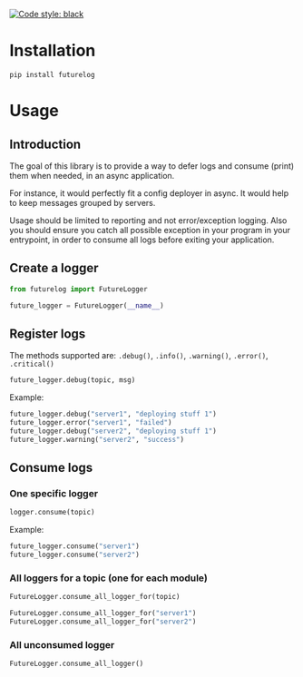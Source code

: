 [![Code style: black](https://img.shields.io/badge/code%20style-black-000000.svg)](https://github.com/psf/black)

# Installation

```pip install futurelog```

# Usage

## Introduction

The goal of this library is to provide a way to defer logs and consume (print) them when needed, in an async application.

For instance, it would perfectly fit a config deployer in async. It would help to keep messages grouped by servers.

Usage should be limited to reporting and not error/exception logging.
Also you should ensure you catch all possible exception in your program in your entrypoint, in order to consume all logs before exiting your application.

## Create a logger

```python
from futurelog import FutureLogger

future_logger = FutureLogger(__name__)
```

## Register logs

The methods supported are: `.debug()`, `.info()`, `.warning()`, `.error()`, `.critical()`

```python
future_logger.debug(topic, msg)
```

Example:
```python
future_logger.debug("server1", "deploying stuff 1")
future_logger.error("server1", "failed")
future_logger.debug("server2", "deploying stuff 1")
future_logger.warning("server2", "success")
```

## Consume logs

### One specific logger

```python
logger.consume(topic)
```

Example:
```python
future_logger.consume("server1")
future_logger.consume("server2")
```

### All loggers for a topic (one for each module)

```python
FutureLogger.consume_all_logger_for(topic)
```

```python
FutureLogger.consume_all_logger_for("server1")
FutureLogger.consume_all_logger_for("server2")
```

### All unconsumed logger

```python
FutureLogger.consume_all_logger()
```
